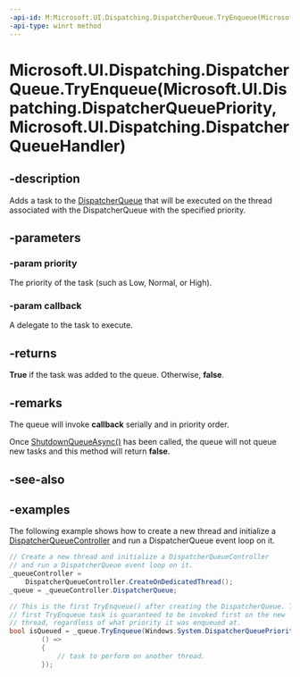 ```yaml
---
-api-id: M:Microsoft.UI.Dispatching.DispatcherQueue.TryEnqueue(Microsoft.UI.Dispatching.DispatcherQueuePriority,Microsoft.UI.Dispatching.DispatcherQueueHandler)
-api-type: winrt method
---
```


# Microsoft.UI.Dispatching.DispatcherQueue.TryEnqueue(Microsoft.UI.Dispatching.DispatcherQueuePriority,Microsoft.UI.Dispatching.DispatcherQueueHandler)

<!--
public bool TryEnqueue (Microsoft.UI.Dispatching.DispatcherQueuePriority priority, Microsoft.UI.Dispatching.DispatcherQueueHandler callback);
-->

## -description

Adds a task to the [DispatcherQueue](dispatcherqueue.md) that will be executed on the thread associated with the DispatcherQueue with the specified priority.

## -parameters

### -param priority

The priority of the task (such as Low, Normal, or High).

### -param callback

A delegate to the task to execute.

## -returns

**True** if the task was added to the queue. Otherwise, **false**.

## -remarks

The queue will invoke **callback** serially and in priority order.

Once [ShutdownQueueAsync()](dispatcherqueuecontroller_shutdownqueueasync_542547627.md) has been called, the queue will not queue new tasks and this method will return **false**.

## -see-also

## -examples

The following example shows how to create a new thread and initialize a [DispatcherQueueController](dispatcherqueuecontroller.md) and run a DispatcherQueue event loop on it.

```csharp
// Create a new thread and initialize a DispatcherQueueController
// and run a DispatcherQueue event loop on it.
_queueController =
    DispatcherQueueController.CreateOnDedicatedThread();
_queue = _queueController.DispatcherQueue;

// This is the first TryEnqueue() after creating the DispatcherQueue. The
// first TryEnqueue task is guaranteed to be invoked first on the new
// thread, regardless of what priority it was enqueued at.
bool isQueued = _queue.TryEnqueue(Windows.System.DispatcherQueuePriority.High,
        () =>
        {
            // task to perform on another thread.
        });
```
